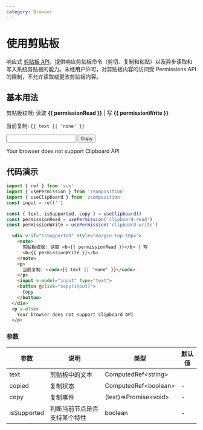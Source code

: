 ```yaml
---
category: Browser
---
```


# 使用剪贴板

响应式 [剪贴板 API](https://developer.mozilla.org/en-US/docs/Web/API/Clipboard_API)，提供响应剪贴板命令（剪切、复制和粘贴）以及异步读取和写入系统剪贴板的能力。未经用户许可，对剪贴板内容的访问受 Permissions API 的限制，不允许读取或更改剪贴板内容。

## 基本用法

<script setup lang="ts">
import { ref } from 'vue'
import { usePermission } from 'zcomposition'
import { useClipboard } from 'zcomposition'
const input = ref('')

const { text, isSupported, copy } = useClipboard()
const permissionRead = usePermission('clipboard-read')
const permissionWrite = usePermission('clipboard-write')
</script>

  <div v-if="isSupported" style="margin-top:10px">
    <note>
      剪贴板权限: 读取 <b>{{ permissionRead }}</b> | 写
      <b>{{ permissionWrite }}</b>
    </note>
    <p>
      当前复制: <code>{{ text || 'none' }}</code>
    </p>
    <input v-model="input" type="text">
    <button @click="copy(input)">
      Copy
    </button>
  </div>
  <p v-else>
    Your browser does not support Clipboard API
  </p>

## 代码演示

```js
import { ref } from 'vue'
import { usePermission } from 'zcomposition'
import { useClipboard } from 'zcomposition'
const input = ref('')

const { text, isSupported, copy } = useClipboard()
const permissionRead = usePermission('clipboard-read')
const permissionWrite = usePermission('clipboard-write')
```

```html
  <div v-if="isSupported" style="margin-top:10px">
    <note>
      剪贴板权限: 读取 <b>{{ permissionRead }}</b> | 写
      <b>{{ permissionWrite }}</b>
    </note>
    <p>
      当前复制: <code>{{ text || 'none' }}</code>
    </p>
    <input v-model="input" type="text">
    <button @click="copy(input)">
      Copy
    </button>
  </div>
  <p v-else>
    Your browser does not support Clipboard API
  </p>
```
### 参数

| 参数       | 说明                 | 类型         | 默认值  |
| -------    | ------------------- | ----------- | ------ |
| text | 剪贴板中的文本	         | ComputedRef\<string\>  | 	    | -       |
| copied   | 复制状态          |  ComputedRef\<boolean\>   | -       |
| copy   | 复制事件          | (text)=>Promise\<void\>   | -       |
| isSupported   | 判断当前节点是否支持某个特性          | boolean   | -       |
